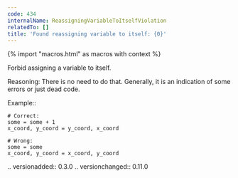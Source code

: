 ```yaml
---
code: 434
internalName: ReassigningVariableToItselfViolation
relatedTo: []
title: 'Found reassigning variable to itself: {0}'
---
```


{% import "macros.html" as macros with context %}

Forbid assigning a variable to itself.

Reasoning: There is no need to do that. Generally, it is an indication
of some errors or just dead code.

Example::

    # Correct:
    some = some + 1
    x_coord, y_coord = y_coord, x_coord
    
    # Wrong:
    some = some
    x_coord, y_coord = x_coord, y_coord

.. versionadded:: 0.3.0 .. versionchanged:: 0.11.0